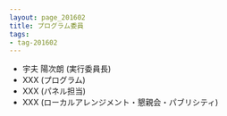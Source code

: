 ```yaml
---
layout: page_201602
title: プログラム委員
tags:
- tag-201602
---
```


* 宇夫 陽次朗 (実行委員長)
* XXX (プログラム)
* XXX (パネル担当)
* XXX (ローカルアレンジメント・懇親会・パブリシティ)

